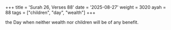 +++
title = 'Surah 26, Verses 88'
date = '2025-08-27'
weight = 3020
ayah = 88
tags = ["children", "day", "wealth"]
+++

the Day when neither wealth nor children will be of any benefit.